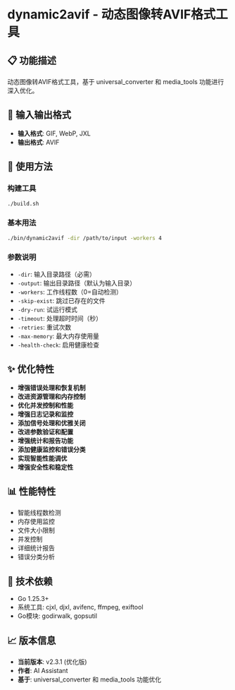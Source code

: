 # dynamic2avif - 动态图像转AVIF格式工具

## 📋 功能描述

动态图像转AVIF格式工具，基于 universal_converter 和 media_tools 功能进行深入优化。

## 🔧 输入输出格式

- **输入格式**: GIF, WebP, JXL
- **输出格式**: AVIF

## 🚀 使用方法

### 构建工具
```bash
./build.sh
```

### 基本用法
```bash
./bin/dynamic2avif -dir /path/to/input -workers 4
```

### 参数说明
- `-dir`: 输入目录路径（必需）
- `-output`: 输出目录路径（默认为输入目录）
- `-workers`: 工作线程数（0=自动检测）
- `-skip-exist`: 跳过已存在的文件
- `-dry-run`: 试运行模式
- `-timeout`: 处理超时时间（秒）
- `-retries`: 重试次数
- `-max-memory`: 最大内存使用量
- `-health-check`: 启用健康检查

## ✨ 优化特性

- **增强错误处理和恢复机制**
- **改进资源管理和内存控制**
- **优化并发控制和性能**
- **增强日志记录和监控**
- **添加信号处理和优雅关闭**
- **改进参数验证和配置**
- **增强统计和报告功能**
- **添加健康监控和错误分类**
- **实现智能性能调优**
- **增强安全性和稳定性**

## 📊 性能特性

- 智能线程数检测
- 内存使用监控
- 文件大小限制
- 并发控制
- 详细统计报告
- 错误分类分析

## 🔧 技术依赖

- Go 1.25.3+
- 系统工具: cjxl, djxl, avifenc, ffmpeg, exiftool
- Go模块: godirwalk, gopsutil

## 📈 版本信息

- **当前版本**: v2.3.1 (优化版)
- **作者**: AI Assistant
- **基于**: universal_converter 和 media_tools 功能优化
